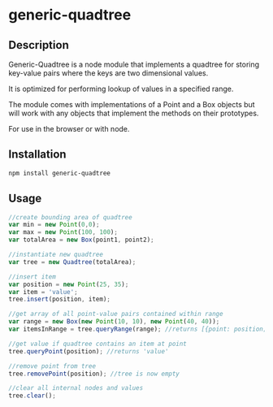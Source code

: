 generic-quadtree
================

## Description

Generic-Quadtree is a node module that implements a quadtree for storing key-value pairs where the keys are two dimensional values.

It is optimized for performing lookup of values in a specified range.

The module comes with implementations of a Point and a Box objects but will work with any objects that implement the methods on their prototypes.

For use in the browser or with node.

## Installation

``` bash
npm install generic-quadtree
```

## Usage

``` javascript
//create bounding area of quadtree
var min = new Point(0,0);
var max = new Point(100, 100);
var totalArea = new Box(point1, point2);

//instantiate new quadtree
var tree = new Quadtree(totalArea);

//insert item
var position = new Point(25, 35);
var item = 'value';
tree.insert(position, item);

//get array of all point-value pairs contained within range
var range = new Box(new Point(10, 10), new Point(40, 40));
var itemsInRange = tree.queryRange(range); //returns [{point: position; value: item}]

//get value if quadtree contains an item at point
tree.queryPoint(position); //returns 'value'

//remove point from tree
tree.removePoint(position); //tree is now empty

//clear all internal nodes and values
tree.clear();

```
